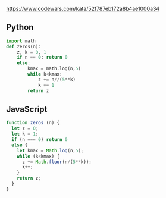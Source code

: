 https://www.codewars.com/kata/52f787eb172a8b4ae1000a34

## Python
```python
import math
def zeros(n):
    z, k = 0, 1
    if n == 0: return 0
    else:
        kmax = math.log(n,5)
        while k<kmax:
            z += n//(5**k)
            k += 1
        return z
```

## JavaScript
```js
function zeros (n) {
  let z = 0;
  let k = 1;
  if (n === 0) return 0
  else {
    let kmax = Math.log(n,5);
    while (k<kmax) {
      z += Math.floor(n/(5**k));
      k++;
    }
    return z; 
  }
}
```